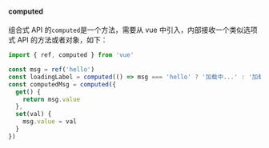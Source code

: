 #### computed

组合式 API 的`computed`是一个方法，需要从 vue 中引入，内部接收一个类似选项式 API 的方法或者对象，如下：

```javascript
import { ref, computed } from 'vue'

const msg = ref('hello')
const loadingLabel = computed(() => msg === 'hello' ? '加载中...' : '加载完毕')
const computedMsg = computed({
  get() {
    return msg.value
  },
  set(val) {
    msg.value = val
  }
})
```
<!-- 

另外，在 pinia 中，computed 还可以帮助设置一个 getter

 -->